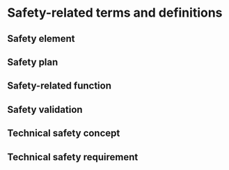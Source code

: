 # Safety-related terms and definitions

## 

## Safety element

## Safety plan

## Safety-related function

## Safety validation

## Technical safety concept

## Technical safety requirement



